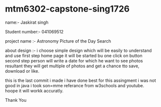 # mtm6302-capstone-sing1726

name:- Jaskirat singh


Student number:-  041069512


project name :- Astronomy Picture of the Day Search

about design :- i choose simple design which will be easily to understand and use 
first step home page it will be started bu one click on button
second step person will write a date for which he want to see photos 
resultant they will get multiple of photos and get a chance tto save, download or like.

this is the last commit i made i have done best for this assingment i was not good in java i took son=mme referance from w3schools and youtube. hoope it will workk accuratly.


Thank You